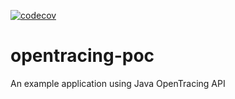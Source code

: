 [![codecov](https://codecov.io/gh/emersonborges/opentracing-poc/branch/master/graph/badge.svg)](https://codecov.io/gh/emersonborges/opentracing-poc)
# opentracing-poc
An example application using Java OpenTracing API
